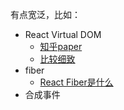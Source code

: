 有点宽泛，比如：

* React Virtual DOM
    * [知乎paper](https://zhuanlan.zhihu.com/p/62555421)
    * [比较细致](https://zhuanlan.zhihu.com/p/20346379)
* fiber
    * [React Fiber是什么](https://zhuanlan.zhihu.com/p/26027085)
* 合成事件


